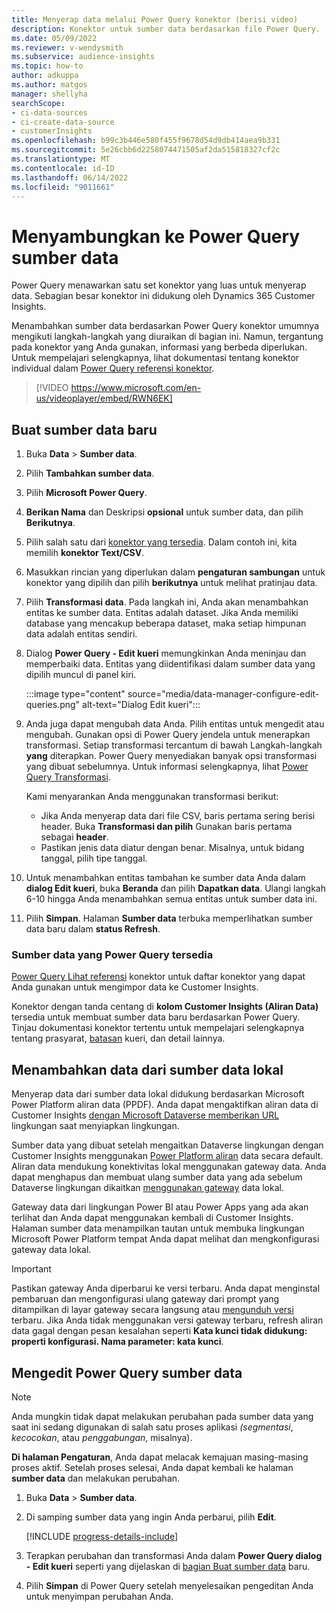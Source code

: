 ```yaml
---
title: Menyerap data melalui Power Query konektor (berisi video)
description: Konektor untuk sumber data berdasarkan file Power Query.
ms.date: 05/09/2022
ms.reviewer: v-wendysmith
ms.subservice: audience-insights
ms.topic: how-to
author: adkuppa
ms.author: matgos
manager: shellyha
searchScope:
- ci-data-sources
- ci-create-data-source
- customerInsights
ms.openlocfilehash: b99c3b446e580f455f9678d54d9db414aea9b331
ms.sourcegitcommit: 5e26cbb6d2258074471505af2da515818327cf2c
ms.translationtype: MT
ms.contentlocale: id-ID
ms.lasthandoff: 06/14/2022
ms.locfileid: "9011661"
---
```

# <a name="connect-to-a-power-query-data-source"></a>Menyambungkan ke Power Query sumber data

Power Query menawarkan satu set konektor yang luas untuk menyerap data. Sebagian besar konektor ini didukung oleh Dynamics 365 Customer Insights.

Menambahkan sumber data berdasarkan Power Query konektor umumnya mengikuti langkah-langkah yang diuraikan di bagian ini. Namun, tergantung pada konektor yang Anda gunakan, informasi yang berbeda diperlukan. Untuk mempelajari selengkapnya, lihat dokumentasi tentang konektor individual dalam [Power Query referensi konektor](/power-query/connectors/).

> [!VIDEO https://www.microsoft.com/en-us/videoplayer/embed/RWN6EK]

## <a name="create-a-new-data-source"></a>Buat sumber data baru

1. Buka **Data** > **Sumber data**.

1. Pilih **Tambahkan sumber data**.

1. Pilih **Microsoft Power Query**.

1. **Berikan Nama** dan Deskripsi **opsional** untuk sumber data, dan pilih **Berikutnya**.

1. Pilih salah satu dari [konektor yang tersedia](#available-power-query-data-sources). Dalam contoh ini, kita memilih **konektor Text/CSV**.

1. Masukkan rincian yang diperlukan dalam **pengaturan sambungan** untuk konektor yang dipilih dan pilih **berikutnya** untuk melihat pratinjau data.

1. Pilih **Transformasi data**. Pada langkah ini, Anda akan menambahkan entitas ke sumber data. Entitas adalah dataset. Jika Anda memiliki database yang mencakup beberapa dataset, maka setiap himpunan data adalah entitas sendiri.

1. Dialog **Power Query - Edit kueri** memungkinkan Anda meninjau dan memperbaiki data. Entitas yang diidentifikasi dalam sumber data yang dipilih muncul di panel kiri.

   :::image type="content" source="media/data-manager-configure-edit-queries.png" alt-text="Dialog Edit kueri":::

1. Anda juga dapat mengubah data Anda. Pilih entitas untuk mengedit atau mengubah. Gunakan opsi di Power Query jendela untuk menerapkan transformasi. Setiap transformasi tercantum di bawah Langkah-langkah **yang** diterapkan. Power Query menyediakan banyak opsi transformasi yang dibuat sebelumnya. Untuk informasi selengkapnya, lihat [Power Query Transformasi](/power-query/power-query-what-is-power-query#transformations).

   Kami menyarankan Anda menggunakan transformasi berikut:

   - Jika Anda menyerap data dari file CSV, baris pertama sering berisi header. Buka **Transformasi dan pilih** Gunakan baris pertama sebagai **header**.
   - Pastikan jenis data diatur dengan benar. Misalnya, untuk bidang tanggal, pilih tipe tanggal.

1. Untuk menambahkan entitas tambahan ke sumber data Anda dalam **dialog Edit kueri**, buka **Beranda** dan pilih **Dapatkan data**. Ulangi langkah 6-10 hingga Anda menambahkan semua entitas untuk sumber data ini.

1. Pilih **Simpan**. Halaman **Sumber data** terbuka memperlihatkan sumber data baru dalam **status Refresh**.

### <a name="available-power-query-data-sources"></a>Sumber data yang Power Query tersedia

[Power Query Lihat referensi](/power-query/connectors/) konektor untuk daftar konektor yang dapat Anda gunakan untuk mengimpor data ke Customer Insights.

Konektor dengan tanda centang di **kolom Customer Insights (Aliran Data)** tersedia untuk membuat sumber data baru berdasarkan Power Query. Tinjau dokumentasi konektor tertentu untuk mempelajari selengkapnya tentang prasyarat, [batasan](/power-query/power-query-online-limits) kueri, dan detail lainnya.

## <a name="add-data-from-on-premises-data-sources"></a>Menambahkan data dari sumber data lokal

Menyerap data dari sumber data lokal didukung berdasarkan Microsoft Power Platform aliran data (PPDF). Anda dapat mengaktifkan aliran data di Customer Insights [dengan Microsoft Dataverse memberikan URL](create-environment.md) lingkungan saat menyiapkan lingkungan.

Sumber data yang dibuat setelah mengaitkan Dataverse lingkungan dengan Customer Insights menggunakan [Power Platform aliran](/power-query/dataflows/overview-dataflows-across-power-platform-dynamics-365) data secara default. Aliran data mendukung konektivitas lokal menggunakan gateway data. Anda dapat menghapus dan membuat ulang sumber data yang ada sebelum Dataverse lingkungan dikaitkan [menggunakan gateway](/data-integration/gateway/service-gateway-app) data lokal.

Gateway data dari lingkungan Power BI atau Power Apps yang ada akan terlihat dan Anda dapat menggunakan kembali di Customer Insights. Halaman sumber data menampilkan tautan untuk membuka lingkungan Microsoft Power Platform tempat Anda dapat melihat dan mengkonfigurasi gateway data lokal.

> [!IMPORTANT]
> Pastikan gateway Anda diperbarui ke versi terbaru. Anda dapat menginstal pembaruan dan mengonfigurasi ulang gateway dari prompt yang ditampilkan di layar gateway secara langsung atau [mengunduh versi](https://powerapps.microsoft.com/downloads/) terbaru. Jika Anda tidak menggunakan versi gateway terbaru, refresh aliran data gagal dengan pesan kesalahan seperti **Kata kunci tidak didukung: properti konfigurasi. Nama parameter: kata kunci**.

## <a name="edit-power-query-data-sources"></a>Mengedit Power Query sumber data

> [!NOTE]
> Anda mungkin tidak dapat melakukan perubahan pada sumber data yang saat ini sedang digunakan di salah satu proses aplikasi *(segmentasi*, *kecocokan*, atau *penggabungan*, misalnya).
>
> **Di halaman Pengaturan**, Anda dapat melacak kemajuan masing-masing proses aktif. Setelah proses selesai, Anda dapat kembali ke halaman **sumber data** dan melakukan perubahan.

1. Buka **Data** > **Sumber data**.

1. Di samping sumber data yang ingin Anda perbarui, pilih **Edit**.

   [!INCLUDE [progress-details-include](includes/progress-details-pane.md)]

1. Terapkan perubahan dan transformasi Anda dalam **Power Query dialog - Edit kueri** seperti yang dijelaskan di [bagian Buat sumber data](#create-a-new-data-source) baru.

1. Pilih **Simpan** di Power Query setelah menyelesaikan pengeditan Anda untuk menyimpan perubahan Anda.
